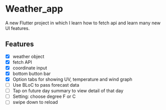 # Weather_app
A new Flutter project in which I learn how to fetch api and learn many new UI features.

## Features
- [x] weather object
- [x] fetch API
- [x] coordinate input
- [x] bottom button bar
- [x] Option tabs for showing UV, temperature and wind graph
- [ ] Use BLoC to pass forecast data
- [ ] Tap on future day summary to view detail of that day
- [ ] Setting: choose degree F or C
- [ ] swipe down to reload
